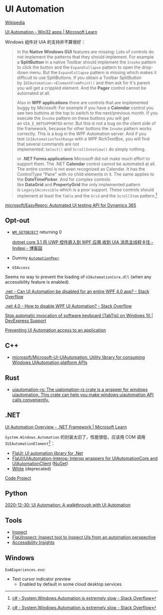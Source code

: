 # UI Automation
[Wikipedia](https://en.wikipedia.org/wiki/Microsoft_UI_Automation)

[UI Automation - Win32 apps | Microsoft Learn](https://learn.microsoft.com/en-us/windows/win32/winauto/entry-uiauto-win32)

Windows 组件对 UIA 的支持并不算很好：

> In the **Native Windows GUI** features are missing: Lots of controls do not implement the patterns that they should implement. For example a **SplitButton** in a native Toolbar should implement the `Invoke` pattern to click the button and the `ExpandCollapse` pattern to open the drop-down menu. But the `ExpandCollapse` pattern is missing which makes it difficult to use SplitButtons. If you obtain a Toolbar SplitButton by `IUIAutomation->ElementFromPoint()` and then ask for it's parent you will get a crippled element. And the **Pager** control cannot be automated at all.
>
> Also in **WPF applications** there are controls that are implemented buggy by Microsoft: For example if you have a **Calendar** control you see two buttons at the top to switch to the next/previous month. If you execute the `Invoke` pattern on these buttons you will get an `UIA_E_NOTSUPPORTED` error. But this is not a bug on the client side of the framework, because for other buttons the `Invoke` pattern works correctly. This is a bug in the WPF Automation server. And if you test `IUIAutomationTextRange` with a WPF RichTextBox, you will find that several commands are not implemented: `Select()` and `ScrollIntoView()` do simply nothing.
> 
> or **.NET Forms applications** Microsoft did not make much effort to support them. The .NET **Calendar** control cannot be automated at all. The entire control is not even recognized as Calendar. It has the ControlType "Pane" with no child elements in it. The same applies to the **DateTimePicker**. And for complex controls like **DataGrid** and **PropertyGrid** the only implemented pattern is `LegacyIAccessible` which is a poor support. These controls should implement at least the `Table` and the `Grid` and the `ScrollItem` pattern.[^net-sys]

[microsoft/EasyRepro: Automated UI testing API for Dynamics 365](https://github.com/microsoft/EasyRepro)

## Opt-out
- [`WM_GETOBJECT`](Active.md#wm_getobject-message) returning 0

  [dotnet core 3.1 将 UWP 控件嵌入到 WPF 应用 收到 UIA 消息主线程卡住 - lindexi - 博客园](https://www.cnblogs.com/lindexi/p/17799470.html)
- Dummy [`AutomationPeer`](https://learn.microsoft.com/en-us/dotnet/api/system.windows.uielement.oncreateautomationpeer?view=windowsdesktop-9.0)
- `UIAccess`

Seems no way to prevent the loading of `UIAutomationCore.dll` (when any accessibility feature is enabled).

[.net - Can UI Automation be disabled for an entire WPF 4.0 app? - Stack Overflow](https://stackoverflow.com/questions/17297539/can-ui-automation-be-disabled-for-an-entire-wpf-4-0-app)

[.net 4.0 - How to disable WPF UI Automation? - Stack Overflow](https://stackoverflow.com/questions/28373153/how-to-disable-wpf-ui-automation)

[Stop automatic invocation of software keyboard (TabTip) on Windows 10 | DevExpress Support](https://supportcenter.devexpress.com/ticket/details/t457836/stop-automatic-invocation-of-software-keyboard-tabtip-on-windows-10)

[Preventing UI Automation access to an application](https://web.archive.org/web/20130620175001/http://social.msdn.microsoft.com/Forums/windowsdesktop/en-US/21d6417a-849d-4005-96aa-a97a134dbdae/preventing-ui-automation-access-to-an-application)

## C++
- [microsoft/Microsoft-UI-UIAutomation: Utility library for consuming Windows UIAutomation platform APIs](https://github.com/microsoft/Microsoft-UI-UIAutomation)

## Rust
- [uiautomation-rs: The uiatomation-rs crate is a wrapper for windows uiautomation. This crate can help you make windows uiautomation API calls conveniently.](https://github.com/leexgone/uiautomation-rs)

## .NET
[UI Automation Overview - .NET Framework | Microsoft Learn](https://learn.microsoft.com/en-us/dotnet/framework/ui-automation/ui-automation-overview)

`System.Windows.Automation` 的封装太旧了，性能很低，应该用 COM 调用 `IUIAutomationElement`[^net-sys]：
- [FlaUI: UI automation library for .Net](https://github.com/FlaUI/FlaUI)
- [FlaUI/UIAutomation-Interop: Interop wrappers for UIAutomationCore and UIAutomationClient](https://github.com/FlaUI/UIAutomation-Interop) ([NuGet](https://www.nuget.org/packages/Interop.UIAutomationClient))
- [White](https://github.com/TestStack/White) (deprecated)

[Code Project](https://www.codeproject.com/articles/Automate-your-UI-using-Microsoft-Automation-Framew)

## Python
[2020-12-30: UI Automation: A walkthrough with UI Automation](https://ws-dl.blogspot.com/2020/12/2020-12-30-ui-automation-walkthrough.html)

## Tools
- [Inspect](https://learn.microsoft.com/en-us/windows/win32/winauto/inspect-objects)
- [FlaUInspect: Inspect tool to inspect UIs from an automation perspective](https://github.com/FlaUI/FlaUInspect)
- [Accessibility Insights](https://accessibilityinsights.io/)

## Windows
`EoAExperiences.exe`:
- Text cursor indicator preview
  - Enabled by default in some cloud desktop services


[^net-sys]: [c# - System.Windows.Automation is extremely slow - Stack Overflow](https://stackoverflow.com/questions/41768046/system-windows-automation-is-extremely-slow)